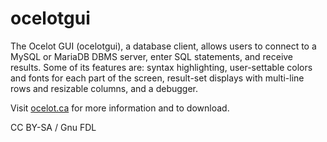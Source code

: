 
# ocelotgui

The Ocelot GUI (ocelotgui), a database client, allows users to connect to a MySQL or MariaDB DBMS server, enter SQL statements, and receive results. Some of its features are: syntax highlighting, user-settable colors and fonts for each part of the screen, result-set displays with multi-line rows and resizable columns, and a debugger.


Visit [ocelot.ca](https://ocelot.ca/) for more information and to download.


CC BY-SA / Gnu FDL

